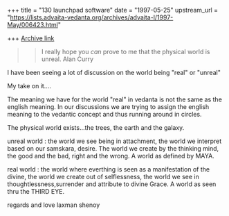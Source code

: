 +++
title = "130 launchpad software"
date = "1997-05-25"
upstream_url = "https://lists.advaita-vedanta.org/archives/advaita-l/1997-May/006423.html"

+++
[Archive link](https://lists.advaita-vedanta.org/archives/advaita-l/1997-May/006423.html)

>>I really hope you *can* prove to me that the physical world is unreal.
>>Alan Curry

I have been seeing a lot of discussion on the world being "real" or
"unreal"

My take on it....

The meaning we have for the world "real" in vedanta is not the same as
the
english meaning. In our discussions we are trying to assign the english
meaning to the vedantic concept and thus running around in circles.

The physical world exists...the trees, the earth and the galaxy.

unreal world : the world we see being in attachment, the world we
interpret
based on our samskara, desire. The world we create by the thinking mind,
the good and the bad, right and the wrong. A world as defined by MAYA.

real world : the world where everthing is seen as a manifestation of the
divine, the world we create out of selflessness, the world we see in
thoughtlessness,surrender and attribute to divine Grace.
A world as seen thru the THIRD EYE.

regards and love
laxman shenoy

